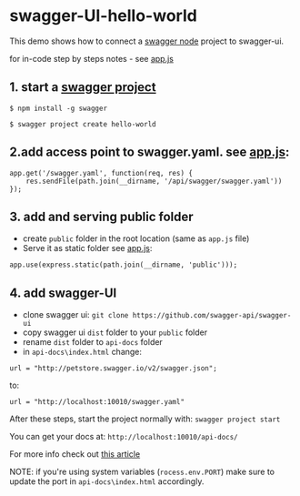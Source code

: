 # swagger-UI-hello-world
This demo shows how to connect a [swagger node](https://www.npmjs.com/package/swagger) project to swagger-ui.

for in-code step by steps notes - see [app.js](https://github.com/Webiks/swagger-UI-hello-world/blob/master/app.js)

## 1. start a [swagger project](https://www.npmjs.com/package/swagger)
`$ npm install -g swagger`

`$ swagger project create hello-world`


## 2.add access point to swagger.yaml. see [app.js](https://github.com/Webiks/swagger-UI-hello-world/blob/master/app.js):
```
app.get('/swagger.yaml', function(req, res) {
    res.sendFile(path.join(__dirname, '/api/swagger/swagger.yaml'))
});
```
## 3. add and serving public folder
* create `public` folder in the root location (same as `app.js` file)
* Serve it as static folder see [app.js](https://github.com/Webiks/swagger-UI-hello-world/blob/master/app.js):

```
app.use(express.static(path.join(__dirname, 'public')));
```
## 4. add swagger-UI

* clone swagger ui: `git clone https://github.com/swagger-api/swagger-ui`
* copy swagger ui `dist` folder to your `public` folder
* rename `dist` folder to `api-docs` folder
* in `api-docs\index.html` change:
```
url = "http://petstore.swagger.io/v2/swagger.json";
```
to:
```
url = "http://localhost:10010/swagger.yaml"
```


After these steps, start the project normally with:
`swagger project start`

You can get your docs at: `http://localhost:10010/api-docs/`

For more info check out [this article](http://mherman.org/blog/2016/05/26/swagger-and-nodejs/#.WUeECH6GM8p)

NOTE: if you're using system variables (`rocess.env.PORT`) make sure to update
the port in `api-docs\index.html` accordingly.
